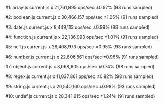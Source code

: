 #1: array.js
  current.js x 21,761,895 ops/sec ±0.97% (93 runs sampled)

#2: boolean.js
  current.js x 30,466,157 ops/sec ±1.05% (91 runs sampled)

#3: date.js
  current.js x 8,449,113 ops/sec ±0.99% (98 runs sampled)

#4: function.js
  current.js x 22,136,993 ops/sec ±1.01% (91 runs sampled)

#5: null.js
  current.js x 28,408,973 ops/sec ±0.95% (93 runs sampled)

#6: number.js
  current.js x 22,606,561 ops/sec ±0.96% (91 runs sampled)

#7: object.js
  current.js x 3,068,605 ops/sec ±0.74% (98 runs sampled)

#8: regex.js
  current.js x 11,037,861 ops/sec ±0.82% (98 runs sampled)

#9: string.js
  current.js x 20,540,160 ops/sec ±0.98% (93 runs sampled)

#10: undef.js
  current.js x 28,341,615 ops/sec ±1.24% (91 runs sampled)